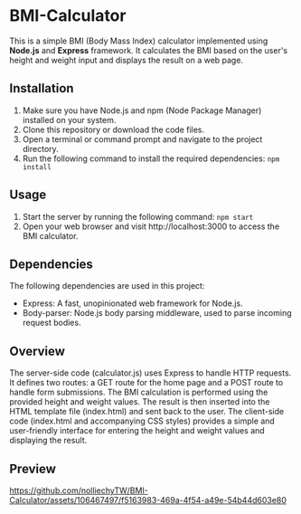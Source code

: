 # BMI-Calculator
This is a simple BMI (Body Mass Index) calculator implemented using **Node.js** and **Express** framework. It calculates the BMI based on the user's height and weight input and displays the result on a web page.

## Installation
1. Make sure you have Node.js and npm (Node Package Manager) installed on your system.
2. Clone this repository or download the code files.
3. Open a terminal or command prompt and navigate to the project directory.
4. Run the following command to install the required dependencies: `npm install`

## Usage
1. Start the server by running the following command: `npm start`
2. Open your web browser and visit http://localhost:3000 to access the BMI calculator.

## Dependencies
The following dependencies are used in this project:
* Express: A fast, unopinionated web framework for Node.js.
* Body-parser: Node.js body parsing middleware, used to parse incoming request bodies.

## Overview
The server-side code (calculator.js) uses Express to handle HTTP requests. It defines two routes: a GET route for the home page and a POST route to handle form submissions. The BMI calculation is performed using the provided height and weight values. The result is then inserted into the HTML template file (index.html) and sent back to the user.
The client-side code (index.html and accompanying CSS styles) provides a simple and user-friendly interface for entering the height and weight values and displaying the result.

## Preview


https://github.com/nolliechyTW/BMI-Calculator/assets/106467497/f5163983-469a-4f54-a49e-54b44d603e80

